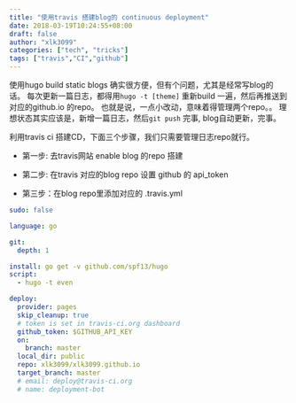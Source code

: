 ```yaml
---
title: "使用travis 搭建blog的 continuous deployment"
date: 2018-03-19T10:24:55+08:00
draft: false
author: "xlk3099"
categories: ["tech", "tricks"]
tags: ["travis","CI","github"]
---
```


使用hugo build static blogs 确实很方便，但有个问题，尤其是经常写blog的话。
每次更新一篇日志，都得用`hugo -t [theme]` 重新build 一遍，然后再推送到对应的github.io 的repo。
也就是说，一点小改动，意味着得管理两个repo。。
理想状态其实应该是，新增一篇日志，然后`git push` 完事, blog自动更新，完事。

利用travis ci 搭建CD，下面三个步骤，我们只需要管理日志repo就行。

* 第一步: 去travis网站 enable blog 的repo 搭建

* 第二步: 在travis 对应的blog repo 设置 github 的 api_token

* 第三步：在blog repo里添加对应的 .travis.yml


```yml
sudo: false

language: go

git:
  depth: 1

install: go get -v github.com/spf13/hugo
script:
  - hugo -t even

deploy:
  provider: pages
  skip_cleanup: true
  # token is set in travis-ci.org dashboard
  github_token: $GITHUB_API_KEY
  on:
    branch: master
  local_dir: public
  repo: xlk3099/xlk3099.github.io
  target_branch: master
  # email: deploy@travis-ci.org
  # name: deployment-bot
```